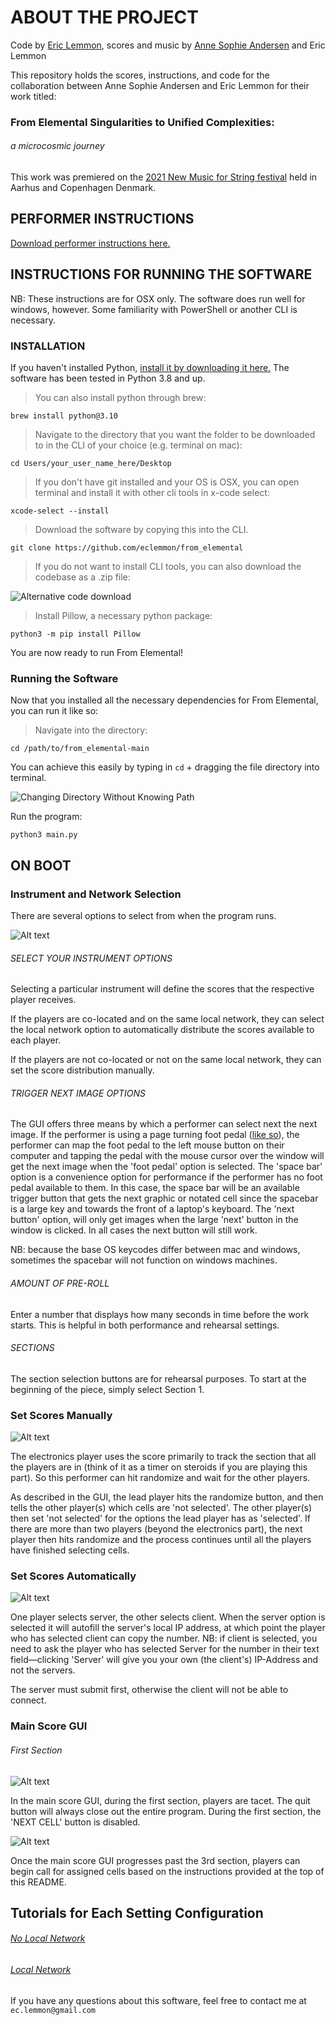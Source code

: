 # ABOUT THE PROJECT

Code by <a href=https://ericlemmon.net/>Eric Lemmon</a>, scores and music by <a href=https://www.annesophieandersen.com/>
Anne Sophie Andersen</a> and Eric Lemmon

This repository holds the scores, instructions, and code for the collaboration between Anne Sophie Andersen 
and Eric Lemmon for their work titled:

### **From Elemental Singularities to Unified Complexities:**

###### a microcosmic journey

This work was premiered on the <a href=https://www.newmusicforstrings.org/concerts-2021/>
2021 New Music for String festival</a> held in Aarhus and Copenhagen Denmark.

## PERFORMER INSTRUCTIONS

[Download performer instructions here.](performer_instructions.pdf)

## INSTRUCTIONS FOR RUNNING THE SOFTWARE

NB: These instructions are for OSX only. The software does run well for windows, however. Some familiarity with 
PowerShell or another CLI is necessary.

### INSTALLATION

If you haven't installed Python, 
<a href=https://www.python.org/downloads/>install it by downloading it here.</a>
The software has been tested in Python 3.8 and up.

> You can also install python through brew:

`brew install python@3.10`

> Navigate to the directory that you want the folder to be downloaded to in the
CLI of your choice (e.g. terminal on mac):

`cd Users/your_user_name_here/Desktop`

>If you don't have git installed and your OS is OSX, you can open terminal and install it with other cli tools in x-code select:

`xcode-select --install`

> Download the software by copying this into the CLI. 

`git clone https://github.com/eclemmon/from_elemental`

>If you do not want to install CLI tools, you can also download the codebase as a .zip file:

![Alternative code download](blob/download_code.png)

>Install Pillow, a necessary python package:

`python3 -m pip install Pillow`

You are now ready to run From Elemental!

### Running the Software

Now that you installed all the necessary dependencies for From Elemental, you can run it like so:

>Navigate into the directory:

`cd /path/to/from_elemental-main`

You can achieve this easily by typing in `cd` + dragging the file directory into terminal.

![Changing Directory Without Knowing Path](blob/change_directory.gif)

Run the program:

`python3 main.py`

## ON BOOT

### Instrument and Network Selection

There are several options to select from when the program runs.

![Alt text](blob/instrument_network_settings.png)

###### SELECT YOUR INSTRUMENT OPTIONS

Selecting a particular instrument will define the scores that the respective player
receives.

If the players are co-located and on the same local network, they
can select the local network option to automatically distribute
the scores available to each player.

If the players are not co-located or not on the same local network,
they can set the score distribution manually.

###### TRIGGER NEXT IMAGE OPTIONS

The GUI offers three means by which a performer can select next the next image.
If the performer is using a page turning foot pedal (<a href=https://www.pageflip.com/>like so</a>),
the performer can map the foot pedal to the left mouse button on their computer
and tapping the pedal with the mouse cursor over the window will get the next
image when the 'foot pedal' option is selected. The 'space bar' option is a 
convenience option for performance if the performer has no foot pedal available 
to them. In this case, the space bar will be an available trigger button that 
gets the next graphic or notated cell since the spacebar is a large key and 
towards the front of a laptop's keyboard. The 'next button' option, will only
get images when the large 'next' button in the window is clicked. In all cases
the next button will still work.

NB: because the base OS keycodes differ between mac and windows, sometimes the 
spacebar will not function on windows machines. 

###### AMOUNT OF PRE-ROLL

Enter a number that displays how many seconds in time before the work
starts. This is helpful in both performance and rehearsal settings.

###### SECTIONS

The section selection buttons are for rehearsal purposes. To start
at the beginning of the piece, simply select Section 1. 

### Set Scores Manually

![Alt text](blob/manual_score_selection.png)

The electronics player uses the score primarily to track
the section that all the players are in (think of it as a 
timer on steroids if you are playing this part). So this 
performer can hit randomize and wait for the other players.

As described in the GUI, the lead player
hits the randomize button, and then tells the other player(s) which cells are 
'not selected'. The other player(s) then set 'not
selected' for the options the lead player has as 'selected'. If there
are more than two players (beyond the electronics part), the
next player then hits randomize and the process continues until
all the players have finished selecting cells.

### Set Scores Automatically

![Alt text](blob/automatic_score_selection.png)

One player selects server, the other selects client. When the server
option is selected it will autofill the server's local IP address,
at which point the player who has selected client can copy the
number. NB: if client is selected, you need to ask the player
who has selected Server for the number in their text field—clicking
'Server' will give you your own (the client's) IP-Address and 
not the servers.

The server must submit first, otherwise the client will not be able
to connect.

### Main Score GUI

###### First Section

![Alt text](blob/main_score_gui.png)

In the main score GUI, during the first section, players are tacet.
The quit button will always close out the entire program. During the
first section, the 'NEXT CELL' button is disabled. 

![Alt text](blob/main_score_gui_2.png)

Once the main score GUI progresses past the 3rd section, players
can begin call for assigned cells based on the instructions provided
at the top of this README.

## Tutorials for Each Setting Configuration

###### <a href=https://youtu.be/SMe_E7PTY20>No Local Network</a>
###### <a href=https://youtu.be/Mm_J5_zRtwU>Local Network</a>

If you have any questions about this software, feel free to contact
me at `ec.lemmon@gmail.com`
